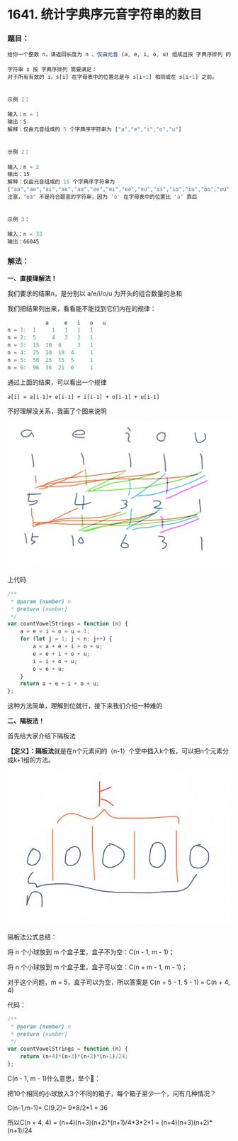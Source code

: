 # 1641. 统计字典序元音字符串的数目

### 题目：

```javascript
给你一个整数 n，请返回长度为 n 、仅由元音 (a, e, i, o, u) 组成且按 字典序排列 的字符串数量。

字符串 s 按 字典序排列 需要满足：
对于所有有效的 i，s[i] 在字母表中的位置总是与 s[i+1] 相同或在 s[i+1] 之前。

 
示例 1：

输入：n = 1
输出：5
解释：仅由元音组成的 5 个字典序字符串为 ["a","e","i","o","u"]


示例 2：

输入：n = 2
输出：15
解释：仅由元音组成的 15 个字典序字符串为
["aa","ae","ai","ao","au","ee","ei","eo","eu","ii","io","iu","oo","ou","uu"]
注意，"ea" 不是符合题意的字符串，因为 'e' 在字母表中的位置比 'a' 靠后


示例 3：

输入：n = 33
输出：66045
```



### 解法：

**一、直接理解法！**

我们要求的结果n，是分别以 a/e/i/o/u 为开头的组合数量的总和

我们把结果列出来，看看能不能找到它们内在的规律：

```javascript
		    a	  e	  i	  o	  u
n = 1: 	1	  1	  1	  1	  1		   
n = 2:  5	  4	  3	  2	  1		   
n = 3:  15	10	6	  3	  1		   
n = 4:  25	20	10	4	  1		   
n = 5:  50	25	15	5	  1		   
n = 6:  96	36	21	6	  1		   
```

通过上面的结果，可以看出一个规律

`a[i] = a[i-1]+ e[i-1] + i[i-1] + o[i-1] + u[i-1]`

不好理解没关系，我画了个图来说明

![&#x624B;&#x753B;&#x7684;&#xFF0C;&#x6709;&#x70B9;&#x4E11;   : P](../.gitbook/assets/image%20%2848%29.png)

上代码

```javascript
/**
 * @param {number} n
 * @return {number}
 */
var countVowelStrings = function (n) {
    a = e = i = o = u = 1;
    for (let j = 1; j < n; j++) {
        a = a + e + i + o + u;
        e = e + i + o + u;
        i = i + o + u;
        o = o + u;
    }
    return a + e + i + o + u;
};
```



这种方法简单，理解到位就行，接下来我们介绍一种难的



**二、隔板法！**

首先给大家介绍下隔板法

**【定义】：隔板法**就是在n个元素间的（n-1）个空中插入k个板，可以把n个元素分成k+1组的方法。

![](../.gitbook/assets/image%20%2846%29.png)

隔板法公式总结：

将 n 个小球放到 m 个盒子里，盒子不为空：C\(n - 1, m - 1\)；

将 n 个小球放到 m 个盒子里，盒子可以空：C\(n + m - 1, m - 1\)；

对于这个问题，m = 5，盒子可以为空，所以答案是 C\(n + 5 - 1, 5 - 1\) = C\(n + 4, 4\)



代码：

```javascript
/**
 * @param {number} n
 * @return {number}
 */
var countVowelStrings = function (n) {
    return (n+4)*(n+3)*(n+2)*(n+1)/24;
};
```



C\(n - 1, m - 1\)什么意思，举个🌰：

把10个相同的小球放入3个不同的箱子，每个箱子至少一个，问有几种情况？

C\(n-1,m-1\)= C\(9,2\)= 9\*8/2\*1 = 36

所以C\(n + 4, 4\) = \(n+4\)\(n+3\)\(n+2\)\*\(n+1\)/4\*3\*2\*1 = \(n+4\)\(n+3\)\(n+2\)\*\(n+1\)/24

